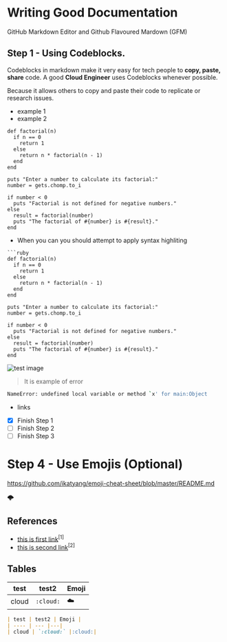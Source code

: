# Writing Good Documentation

GitHub Markdown Editor and Github Flavoured Mardown (GFM)
## Step 1 - Using Codeblocks.

Codeblocks in markdown make it very easy for tech people to **copy, paste, share** code.
A good __Cloud Engineer__ uses Codeblocks whenever possible.

Because it allows others to copy and paste their code to replicate or research issues.

- example 1
- example 2

```
def factorial(n)
  if n == 0
    return 1
  else
    return n * factorial(n - 1)
  end
end

puts "Enter a number to calculate its factorial:"
number = gets.chomp.to_i

if number < 0
  puts "Factorial is not defined for negative numbers."
else
  result = factorial(number)
  puts "The factorial of #{number} is #{result}."
end
```

- When you can you should attempt to apply syntax highliting

```
```ruby
def factorial(n)
  if n == 0
    return 1
  else
    return n * factorial(n - 1)
  end
end

puts "Enter a number to calculate its factorial:"
number = gets.chomp.to_i

if number < 0
  puts "Factorial is not defined for negative numbers."
else
  result = factorial(number)
  puts "The factorial of #{number} is #{result}."
end
```
![test image](https://github.com/voyteckg/github-docs-example/assets/48118593/dec08212-708b-4149-8eaa-41b12d7b302e)

> It is example of error
```bash
NameError: undefined local variable or method `x' for main:Object
```
- links

- [x] Finish Step 1
- [ ] Finish Step 2
- [ ] Finish Step 3

# Step 4 - Use Emojis (Optional)
https://github.com/ikatyang/emoji-cheat-sheet/blob/master/README.md

:cloud_with_lightning:

## References

- [this is first link](https://docs.github.com/en/get-started/writing-on-github/getting-started-with-writing-and-formatting-on-github/basic-writing-and-formatting-syntax)<sup>[1]</sup>
- [this is second link](https://youtrack.jetbrains.com/issue/TW-63905/How-to-configure-agent-startup-timeout-period-in-cloud-profiles)<sup>[2]</sup>

## Tables

| test | test2 | Emoji |
| ---- | --- |---|
| cloud | `:cloud:` |:cloud:|

```md
| test | test2 | Emoji |
| ---- | --- |---|
| cloud | `:cloud:` |:cloud:|
```

